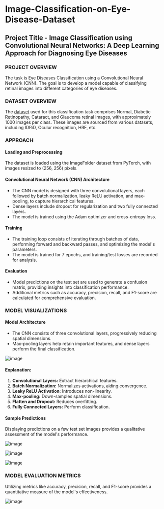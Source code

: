 # Image-Classification-on-Eye-Disease-Dataset

## Project Title - Image Classification using Convolutional Neural Networks: A Deep Learning Approach for Diagnosing Eye Diseases
### PROJECT OVERVIEW
The task is Eye Diseases Classification using a Convolutional Neural Network (CNN). The goal is to develop a model capable of classifying retinal images into different categories of eye diseases. 

### DATASET OVERVIEW
The [dataset](https://www.kaggle.com/datasets/gunavenkatdoddi/eye-diseases-classification) used for this classification task comprises Normal, Diabetic Retinopathy, Cataract, and Glaucoma retinal images, with approximately 1000 images per class. These images are sourced from various datasets, including IDRiD, Oculur recognition, HRF, etc.

### APPROACH
#### Loading and Preprocessing
The dataset is loaded using the ImageFolder dataset from PyTorch, with images resized to (256, 256) pixels.

#### Convolutional Neural Network (CNN) Architecture
- The CNN model is designed with three convolutional layers, each followed by batch normalization, leaky ReLU activation, and max-pooling, to capture hierarchical features.
- Dense layers include dropout for regularization and two fully connected layers.
- The model is trained using the Adam optimizer and cross-entropy loss.

#### Training
- The training loop consists of iterating through batches of data, performing forward and backward passes, and optimizing the model's parameters.
- The model is trained for 7 epochs, and training/test losses are recorded for analysis.

#### Evaluation
- Model predictions on the test set are used to generate a confusion matrix, providing insights into classification performance.
- Additional metrics such as accuracy, precision, recall, and F1-score are calculated for comprehensive evaluation.

### MODEL VISUALIZATIONS
#### Model Architecture
- The CNN consists of three convolutional layers, progressively reducing spatial dimensions.
- Max-pooling layers help retain important features, and dense layers perform the final classification.

![image](https://github.com/bsdr18/Image-Classification-on-Eye-Disease-Dataset/assets/76464269/87c17f5f-6ecf-4e7c-8900-e7ce6b436f25)

#### Explanation:
1. **Convolutional Layers:** Extract hierarchical features.
2. **Batch Normalization:** Normalizes activations, aiding convergence.
3. **Leaky ReLU Activation:** Introduces non-linearity.
4. **Max-pooling:** Down-samples spatial dimensions.
5. **Flatten and Dropout:** Reduces overfitting.
6. **Fully Connected Layers:** Perform classification.
 
#### Sample Predictions
Displaying predictions on a few test set images provides a qualitative assessment of the model's performance.

![image](https://github.com/bsdr18/Image-Classification-on-Eye-Disease-Dataset/assets/76464269/241ccafc-da01-4e56-b94b-94d75707c6a2)

![image](https://github.com/bsdr18/Image-Classification-on-Eye-Disease-Dataset/assets/76464269/887e1ac0-d373-4f92-b7dd-6d7a503a91ae)

![image](https://github.com/bsdr18/Image-Classification-on-Eye-Disease-Dataset/assets/76464269/a8c3ce12-7383-48b1-8559-31caf83eb9d5)

### MODEL EVALUATION METRICS
Utilizing metrics like accuracy, precision, recall, and F1-score provides a quantitative measure of the model's effectiveness.

![image](https://github.com/bsdr18/Image-Classification-on-Eye-Disease-Dataset/assets/76464269/ba8134f0-8107-4c60-82ec-5db52c63c928)

